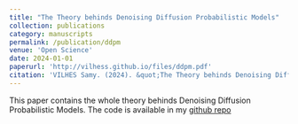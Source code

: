 ```yaml
---
title: "The Theory behinds Denoising Diffusion Probabilistic Models"
collection: publications
category: manuscripts
permalink: /publication/ddpm
venue: 'Open Science'
date: 2024-01-01
paperurl: 'http://vilhess.github.io/files/ddpm.pdf'
citation: 'VILHES Samy. (2024). &quot;The Theory behinds Denoising Diffusion Probabilistic Models.&quot;<i>Open Science</i>.'
---
```


This paper contains the whole theory behinds Denoising Diffusion Probabilistic Models. The code is available in my [github repo](https://github.com/vilhess/codes/tree/main/ddpm)
